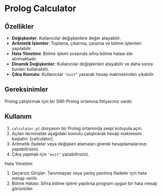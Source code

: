 
# Prolog Calculator

## Özellikler
- **Değişkenler**: Kullanıcılar değişkenlere değer atayabilir.
- **Aritmetik İşlemler**: Toplama, çıkarma, çarpma ve bölme işlemleri yapılabilir.
- **Hata Yönetimi**: Bölme işlemi sırasında sıfıra bölme hatası ele alınmaktadır.
- **Dinamik Değişkenler**: Kullanıcılar değişkenleri atayabilir ve daha sonra bunları kullanabilir.
- **Çıkış Komutu**: Kullanıcılar `"exit"` yazarak hesap makinesinden çıkabilir.

## Gereksinimler
Prolog çalıştırmak için bir SWI-Prolog ortamına ihtiyacınız vardır.

## Kullanım
1. `calculator.pl` dosyasını bir Prolog ortamında swipl kotuyula açın.
2. Açılan terminalde aşağıdaki komutu çalıştırarak hesap makinesini başlatın:
   [calculator].
3. Aritmetik ifadeler veya değişken atamaları girerek hesaplamalarınızı yapabilirsiniz.
4. Çıkış yapmak için `"exit"` yazabilirsiniz.

Hata Yönetimi
1. Geçersiz Girişler: Tanınmayan veya yanlış yazılmış ifadeler için hata mesajı verilir.
2. Bölme Hatası: Sıfıra bölme işlemi yapılırsa program uygun bir hata mesajı görüntüler.

